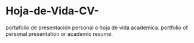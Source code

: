# Hoja-de-Vida-CV-
portafolio de presentación personal o hoja de vida academica.
portfolio of personal presentation or academic resume.